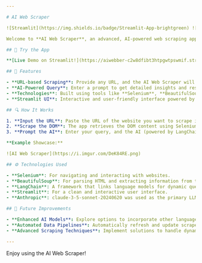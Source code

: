 ```yaml
---

# AI Web Scraper

![Streamlit](https://img.shields.io/badge/Streamlit-App-brightgreen) ![Python](https://img.shields.io/badge/Python-3.12-blue)

Welcome to **AI Web Scraper**, an advanced, AI-powered web scraping application that lets you extract and query information from any website! Simply enter a URL, and the app will scrape the site, retrieve its DOM content, and allow you to ask the AI specific questions about the information on that page.

## 🚀 Try the App

**[Live Demo on Streamlit!](https://aiwebber-c2w8dfibt3htpgwtpswmif.streamlit.app/)**

## 🌟 Features

- **URL-based Scraping**: Provide any URL, and the AI Web Scraper will grab the DOM content for you.
- **AI-Powered Query**: Enter a prompt to get detailed insights and responses directly from the webpage content.
- **Technologies**: Built using tools like **Selenium**, **BeautifulSoup**, **LangChain**, and more to ensure robust and flexible web scraping.
- **Streamlit UI**: Interactive and user-friendly interface powered by Streamlit.

## 🔍 How It Works

1. **Input the URL**: Paste the URL of the website you want to scrape into the app.
2. **Scrape the DOM**: The app retrieves the DOM content using Selenium and BeautifulSoup.
3. **Prompt the AI**: Enter your query, and the AI (powered by LangChain) will search the scraped content for relevant information and present an answer based on your prompt.

**Example Showcase:**

![AI Web Scraper](https://i.imgur.com/DeK84RE.png)

## ⚙️ Technologies Used

- **Selenium**: For navigating and interacting with websites.
- **BeautifulSoup**: For parsing HTML and extracting information from the DOM.
- **LangChain**: A framework that links language models for dynamic query responses.
- **Streamlit**: For a clean and interactive user interface.
- **Anthropic**: claude-3-5-sonnet-20240620 was used as the primary LLM.

## 🤖 Future Improvements

- **Enhanced AI Models**: Explore options to incorporate other language models for improved accuracy. (Put openai to the test)
- **Automated Data Pipelines**: Automatically refresh and update scraped content at set intervals. (create a weekly refresher to scrape sites)
- **Advanced Scraping Techniques**: Implement solutions to handle dynamic content and more complex sites. (etc like shopee)

---
```


Enjoy using the AI Web Scraper!
